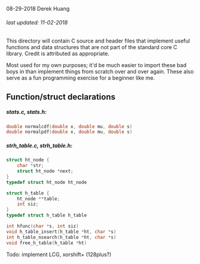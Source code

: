 08-29-2018
Derek Huang

###### last updated: 11-02-2018

This directory will contain C source and header files that implement useful functions and data structures that are not part of the standard core C library. Credit is attributed as appropriate.

Most used for my own purposes; it'd be much easier to import these bad boys in than implement things from scratch over and over again. These also serve as a fun programming exercise for a beginner like me.

## Function/struct declarations

##### stats.c, stats.h:

```c
double normalcdf(double x, double mu, double s)
double normalpdf(double x, double mu, double s)
```

##### strh_table.c, strh_table.h:

```c
struct ht_node {
    char *str;
    struct ht_node *next;
}
typedef struct ht_node ht_node

struct h_table {
    ht_node **table;
    int siz;
}
typedef struct h_table h_table

int hfunc(char *s, int siz)
void h_table_insert(h_table *ht, char *s)
int h_table_nsearch(h_table *ht, char *s)
void free_h_table(h_table *ht)
```

Todo: implement LCG, xorshift+ (128plus?)




